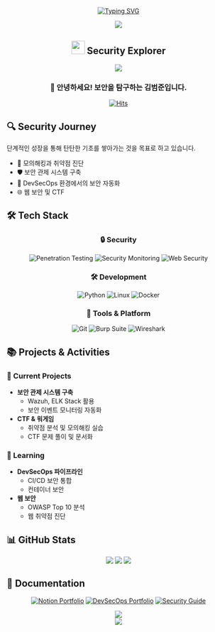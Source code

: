 <div align="center">
  
  <!-- 타이핑 효과가 있는 버전 -->
  [![Typing SVG](https://readme-typing-svg.demolab.com?font=Fira+Code&weight=600&size=28&duration=3000&pause=1000&color=2F81F7&center=true&vCenter=true&random=false&width=435&lines=Hello%2C+I'm+Beomjoon+Kim+%F0%9F%94%90;Security+Explorer+%F0%9F%9B%A1)](https://git.io/typing-svg)
</div>

<div align="center">
  
  <!-- 웨이브 효과가 있는 버전 -->
  <img src="https://capsule-render.vercel.app/api?type=waving&color=0:2F81F7,100:79C0FF&height=120&section=header&text=Security%20Explorer&fontSize=40&fontColor=ffffff&animation=twinkling&fontAlignY=35" />
</div>

<div align="center">
  
  <!-- 미니멀한 버전 -->
  <h2>
    <img src="https://media.giphy.com/media/v1.Y2lkPTc5MGI3NjExcDI5NWR2Y2E4ZHd0MWRyOXd6NmRtbXBxbWxqcWN0NmRyaWVyeHJsbiZlcD12MV9pbnRlcm5hbF9naWZfYnlfaWQmY3Q9cw/QTfX9Ejfra3ZmNxh6B/giphy.gif" width="30">
    Security Explorer
  </h2>
</div>

<div align="center">
  <img src="https://capsule-render.vercel.app/api?type=cylinder&color=gradient&customColorList=0,2,2,5,30&height=300&section=header&text=Security%20Explorer&fontSize=70&animation=fadeIn&fontColor=ffffff&desc=Information%20Security%20Record&descSize=20&descAlignY=70" />
</div>

<div align="center">
  <h3>👋 안녕하세요! 보안을 탐구하는 김범준입니다.</h3>
  
  [![Hits](https://hits.seeyoufarm.com/api/count/incr/badge.svg?url=https%3A%2F%2Fgithub.com%2Fkimbeomjoon90&count_bg=%23555555&title_bg=%23555555&icon=&icon_color=%23E7E7E7&title=Profile%20Views&edge_flat=false)](https://github.com/kimbeomjoon90)
</div>

## 🔍 Security Journey
단계적인 성장을 통해 탄탄한 기초를 쌓아가는 것을 목표로 하고 있습니다.
- 🎯 모의해킹과 취약점 진단
- 🛡️ 보안 관제 시스템 구축
- 🚀 DevSecOps 환경에서의 보안 자동화
- 🌐 웹 보안 및 CTF

## 🛠️ Tech Stack
<div align="center">
  
  ### 🔒 Security
  ![Penetration Testing](https://img.shields.io/badge/Penetration%20Testing-FF0000?style=for-the-badge&logo=hackaday&logoColor=white)
  ![Security Monitoring](https://img.shields.io/badge/Security%20Monitoring-000000?style=for-the-badge&logo=shield&logoColor=white)
  ![Web Security](https://img.shields.io/badge/Web%20Security-4B275F?style=for-the-badge&logo=webauthn&logoColor=white)

  ### 🛠️ Development
  ![Python](https://img.shields.io/badge/Python-3776AB?style=for-the-badge&logo=Python&logoColor=white)
  ![Linux](https://img.shields.io/badge/Linux-FCC624?style=for-the-badge&logo=Linux&logoColor=black)
  ![Docker](https://img.shields.io/badge/Docker-2496ED?style=for-the-badge&logo=Docker&logoColor=white)
  
  ### 🔧 Tools & Platform
  ![Git](https://img.shields.io/badge/Git-F05032?style=for-the-badge&logo=git&logoColor=white)
  ![Burp Suite](https://img.shields.io/badge/Burp%20Suite-FF6B00?style=for-the-badge&logo=burpsuite&logoColor=white)
  ![Wireshark](https://img.shields.io/badge/Wireshark-1679A7?style=for-the-badge&logo=wireshark&logoColor=white)
</div>

## 📚 Projects & Activities
### 🎯 Current Projects
- **보안 관제 시스템 구축**
  - Wazuh, ELK Stack 활용
  - 보안 이벤트 모니터링 자동화
- **CTF & 워게임**
  - 취약점 분석 및 모의해킹 실습
  - CTF 문제 풀이 및 문서화

### 🌱 Learning
- **DevSecOps 파이프라인**
  - CI/CD 보안 통합
  - 컨테이너 보안
- **웹 보안**
  - OWASP Top 10 분석
  - 웹 취약점 진단

## 📊 GitHub Stats
<div align="center">
  <img src="https://github-readme-stats.vercel.app/api?username=kimbeomjoon90&show_icons=true&theme=tokyonight" />
  
  <!-- GitHub 스트릭 통계 -->
  <img src="https://github-readme-streak-stats.herokuapp.com/?user=kimbeomjoon90&theme=tokyonight" />
  
  <!-- GitHub 트로피 -->
  <img src="https://github-profile-trophy.vercel.app/?username=kimbeomjoon90&theme=tokyonight&column=4&margin-w=15&margin-h=15" />
</div>

## 📝 Documentation
<div align="center">
  
[![Notion Portfolio](https://img.shields.io/badge/Security%20Record-white?style=for-the-badge&logo=notion&logoColor=black)](https://www.notion.so/Joon-s-Information-Security-Record-2e8d6eb090ec4e608137dad26e774881)
[![DevSecOps Portfolio](https://img.shields.io/badge/DevSecOps%20Portfolio-blue?style=for-the-badge&logo=notion&logoColor=white)](https://www.notion.so/DevSecOps-Portfolio-165770246ae0808babd4e522ddc9aa56)
[![Security Guide](https://img.shields.io/badge/Security%20Guide-green?style=for-the-badge&logo=github&logoColor=white)](http://jcbou123.iptime.org/guide.Project/)

</div>

<!-- 뱀 게임 컨트리뷰션 -->
<div align="center">
  <img src="https://github.com/kimbeomjoon90/kimbeomjoon90/blob/output/github-contribution-grid-snake.svg" />
</div>

<div align="center">
  <img src="https://capsule-render.vercel.app/api?type=waving&color=gradient&height=150&section=footer" />
</div>

